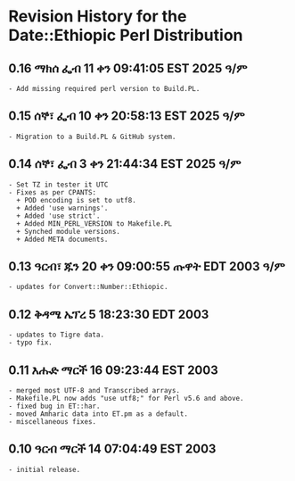 # Revision History for the Date::Ethiopic Perl Distribution

## 0.16 ማክሰ ፌብ 11 ቀን 09:41:05 EST 2025 ዓ/ም
	- Add missing required perl version to Build.PL.

## 0.15 ሰኞ፣ ፌብ 10 ቀን 20:58:13 EST 2025 ዓ/ም
	- Migration to a Build.PL & GitHub system.

## 0.14 ሰኞ፣ ፌብ  3 ቀን 21:44:34 EST 2025 ዓ/ም
	- Set TZ in tester it UTC
	- Fixes as per CPANTS:
	  + POD encoding is set to utf8.
	  + Added 'use warnings'.
	  + Added 'use strict'.
	  + Added MIN_PERL_VERSION to Makefile.PL
	  + Synched module versions.
	  + Added META documents.

## 0.13 ዓርብ፣ ጁን 20 ቀን 09:00:55 ጡዋት EDT 2003 ዓ/ም
	- updates for Convert::Number::Ethiopic.

## 0.12 ቅዳሜ ኤፕረ  5 18:23:30 EDT 2003
	- updates to Tigre data.
	- typo fix.

## 0.11 እሑድ ማርች 16 09:23:44 EST 2003
	- merged most UTF-8 and Transcribed arrays.
	- Makefile.PL now adds "use utf8;" for Perl v5.6 and above.
	- fixed bug in ET::har.
	- moved Amharic data into ET.pm as a default.
	- miscellaneous fixes.

## 0.10 ዓርብ ማርች 14 07:04:49 EST 2003
	- initial release.

